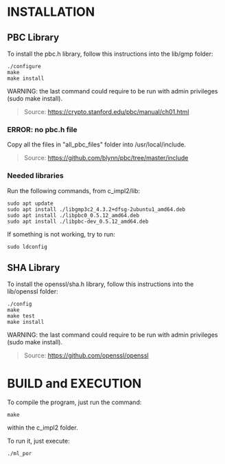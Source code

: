 # INSTALLATION

## PBC Library
To install the pbc.h library, follow this instructions into the lib/gmp folder:

```
./configure
make
make install
```

WARNING: the last command could require to be run with admin privileges (sudo make install).
> Source: https://crypto.stanford.edu/pbc/manual/ch01.html


### ERROR: no pbc.h file

Copy all the files in "all_pbc_files" folder into /usr/local/include.

> Source: https://github.com/blynn/pbc/tree/master/include

### Needed libraries
Run the following commands, from c_impl2/lib:
```
sudo apt update
sudo apt install ./libgmp3c2_4.3.2+dfsg-2ubuntu1_amd64.deb
sudo apt install ./libpbc0_0.5.12_amd64.deb
sudo apt install ./libpbc-dev_0.5.12_amd64.deb
```
If something is not working, try to run:
```
sudo ldconfig
```


## SHA Library
To install the openssl/sha.h library, follow this instructions into the lib/openssl folder:

```
./config
make
make test
make install
```

WARNING: the last command could require to be run with admin privileges (sudo make install).
> Source: https://github.com/openssl/openssl

# BUILD and EXECUTION
To compile the program, just run the command:
```
make
```
within the c_impl2 folder.

To run it, just execute:
```
./ml_por
```
